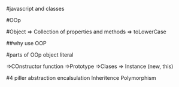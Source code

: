 #javascript and classes

#OOp

#Object
=> Collection of properties and methods
=> toLowerCase

##why  use OOP

#parts of OOp
object literal

=>COnstructor function
=>Prototype
=>Clases 
=> Instance (new, this)

#4 piller
abstraction
encalsulation
Inheritence
Polymorphism